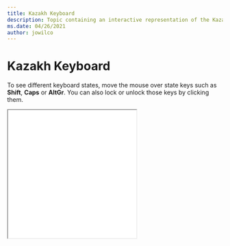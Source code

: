 ```yaml
--- 
title: Kazakh Keyboard 
description: Topic containing an interactive representation of the Kazakh Keyboard 
ms.date: 04/26/2021 
author: jowilco 
--- 
```

 
# Kazakh Keyboard 
 
To see different keyboard states, move the mouse over state keys such as **Shift**, **Caps** or **AltGr**. You can also lock or unlock those keys by clicking them. 
 
<iframe src="kbdkaz.html" height="300"></iframe> 
